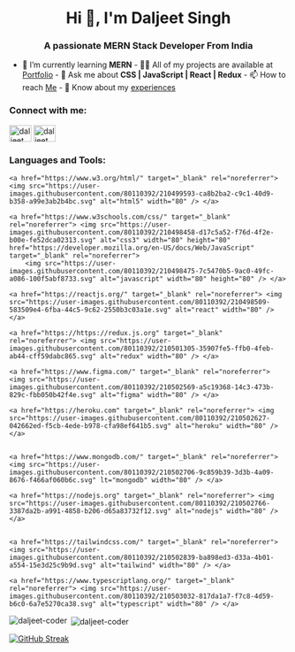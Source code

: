 <h1 align="center">Hi 👋, I'm Daljeet Singh</h1>
<h3 align="center">A passionate MERN Stack Developer From India</h3>

- 🌱 I’m currently learning **MERN** - 👨‍💻 All of my projects are available at [Portfolio](daljeet-coder.github.io) - 💬 Ask me about **CSS | JavaScript | React | Redux** - 📫 How to reach [Me](daljeetsingh.chamiyal@gmail.com) - 📄 Know about my [experiences](https://drive.google.com/file/d/1exunc4JK1qGaOS0lxAnfiaPFX5JPfxLd/view?usp=share_link)

<h3 align="left">Connect with me:</h3>
<p align="left">
    <a href="https://linkedin.com/in/daljeet singh" target="blank"><img align="center" src="https://user-images.githubusercontent.com/80110392/210498286-920fb2df-fce4-405c-8880-82a5453051dd.svg" alt="daljeet singh" height="30" width="40" /></a>
    <a href="https://https://twitter.com/home" target="blank"><img align="center" src="https://user-images.githubusercontent.com/80110392/210498101-439574ae-bdb7-49d4-b56d-98154c3fce0d.svg" alt="daljeet singh" height="30" width="40" /></a>
</p>

<h3 align="left">Languages and Tools:</h3>

<p align="left">

    <a href="https://www.w3.org/html/" target="_blank" rel="noreferrer"> <img src="https://user-images.githubusercontent.com/80110392/210499593-ca8b2ba2-c9c1-40d9-b358-a99e3ab2b4bc.svg" alt="html5" width="80" /> </a>

    <a href="https://www.w3schools.com/css/" target="_blank" rel="noreferrer"> <img src="https://user-images.githubusercontent.com/80110392/210498458-d17c5a52-f76d-4f2e-b00e-fe52dca02313.svg" alt="css3" width="80" height="80" href="https://developer.mozilla.org/en-US/docs/Web/JavaScript" target="_blank" rel="noreferrer">
        <img src="https://user-images.githubusercontent.com/80110392/210498475-7c5470b5-9ac0-49fc-a086-100f5abf8733.svg" alt="javascript" width="80" height="80" /> </a>

    <a href="https://reactjs.org/" target="_blank" rel="noreferrer"> <img src="https://user-images.githubusercontent.com/80110392/210498509-583509e4-6fba-44c5-9c62-2550b3c03a1e.svg" alt="react" width="80" /></a>

    <a href="https://https://redux.js.org" target="_blank" rel="noreferrer"> <img src="https://user-images.githubusercontent.com/80110392/210501305-35907fe5-ffb0-4feb-ab44-cff59dabc865.svg" alt="redux" width="80" /> </a>

    <a href="https://www.figma.com/" target="_blank" rel="noreferrer"> <img src="https://user-images.githubusercontent.com/80110392/210502569-a5c19368-14c3-473b-829c-fbb050b42f4e.svg" alt="figma" width="80" /> </a>

    <a href="https://heroku.com" target="_blank" rel="noreferrer"> <img src="https://user-images.githubusercontent.com/80110392/210502627-042662ed-f5cb-4ede-b978-cfa98ef641b5.svg" alt="heroku" width="80" /> </a>


    <a href="https://www.mongodb.com/" target="_blank" rel="noreferrer"> <img src="https://user-images.githubusercontent.com/80110392/210502706-9c859b39-3d3b-4a09-8676-f466af060b6c.svg" lt="mongodb" width="80" /> </a>

    <a href="https://nodejs.org" target="_blank" rel="noreferrer"> <img src="https://user-images.githubusercontent.com/80110392/210502766-3387da2b-a991-4858-b206-d65a83732f12.svg" alt="nodejs" width="80" /></a>


    <a href="https://tailwindcss.com/" target="_blank" rel="noreferrer"> <img src="https://user-images.githubusercontent.com/80110392/210502839-ba898ed3-d33a-4b01-a554-15e3d25c9b9d.svg" alt="tailwind" width="80" /> </a>

    <a href="https://www.typescriptlang.org/" target="_blank" rel="noreferrer"> <img src="https://user-images.githubusercontent.com/80110392/210503032-817da1a7-f7c8-4d59-b6c0-6a7e5270ca38.svg" alt="typescript" width="80" /> </a>

</p>

<p><img align="left" src="https://github-readme-stats.vercel.app/api/top-langs?username=daljeet-coder&show_icons=true&theme=transparent&hide_border=true&locale=en&layout=compact" alt="daljeet-coder" /></p>

<p>&nbsp;<img align="center" src="https://github-readme-stats.vercel.app/api?username=daljeet-coder&show_icons=true&theme=transparent&hide_border=true&locale=en" alt="daljeet-coder" /></p>

[![GitHub Streak](https://github-readme-streak-stats.herokuapp.com?user=daljeet-coder&theme=tokyonight_duo&hide_border=true&border_radius=0)](https://git.io/streak-stats)
